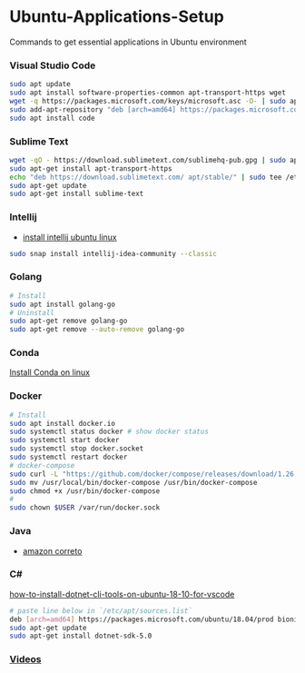# Ubuntu-Applications-Setup
Commands to get essential applications in Ubuntu environment
### Visual Studio Code
```sh
sudo apt update
sudo apt install software-properties-common apt-transport-https wget
wget -q https://packages.microsoft.com/keys/microsoft.asc -O- | sudo apt-key add -
sudo add-apt-repository "deb [arch=amd64] https://packages.microsoft.com/repos/vscode stable main"
sudo apt install code
```
### Sublime Text
```sh
wget -qO - https://download.sublimetext.com/sublimehq-pub.gpg | sudo apt-key add -
sudo apt-get install apt-transport-https
echo "deb https://download.sublimetext.com/ apt/stable/" | sudo tee /etc/apt/sources.list.d/sublime-text.list
sudo apt-get update
sudo apt-get install sublime-text
```
### Intellij
* [install intellij ubuntu linux](https://itsfoss.com/install-intellij-ubuntu-linux/)
```sh
sudo snap install intellij-idea-community --classic
```
### Golang
```sh
# Install
sudo apt install golang-go 
# Uninstall
sudo apt-get remove golang-go
sudo apt-get remove --auto-remove golang-go
```
### Conda
[Install Conda on linux](https://docs.conda.io/projects/conda/en/latest/user-guide/install/linux.html)
### Docker
```sh
# Install
sudo apt install docker.io
sudo systemctl status docker # show docker status
sudo systemctl start docker
sudo systemctl stop docker.socket
sudo systemctl restart docker
# docker-compose 
sudo curl -L "https://github.com/docker/compose/releases/download/1.26.0/docker-compose-$(uname -s)-$(uname -m)"  -o /usr/local/bin/docker-compose
sudo mv /usr/local/bin/docker-compose /usr/bin/docker-compose
sudo chmod +x /usr/bin/docker-compose
#
sudo chown $USER /var/run/docker.sock
```
### Java
* [amazon correto](https://aws.amazon.com/corretto/)
### C#
[how-to-install-dotnet-cli-tools-on-ubuntu-18-10-for-vscode](https://stackoverflow.com/questions/52988294/how-to-install-dotnet-cli-tools-on-ubuntu-18-10-for-vscode)
```sh
# paste line below in `/etc/apt/sources.list`
deb [arch=amd64] https://packages.microsoft.com/ubuntu/18.04/prod bionic main
sudo apt-get update
sudo apt-get install dotnet-sdk-5.0
```
### [Videos](https://linuxhint.com/install_multimedia_codecs_ubuntu/)
